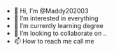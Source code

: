 - 👋 Hi, I’m @Maddy202003
- 👀 I’m interested in everything
- 🌱 I’m currently learning degree
- 💞️ I’m looking to collaborate on ..
- 📫 How to reach me call me

<!---
Maddy202003/Maddy202003 is a ✨ special ✨ repository because its `README.md` (this file) appears on your GitHub profile.
You can click the Preview link to take a look at your changes.
--->
